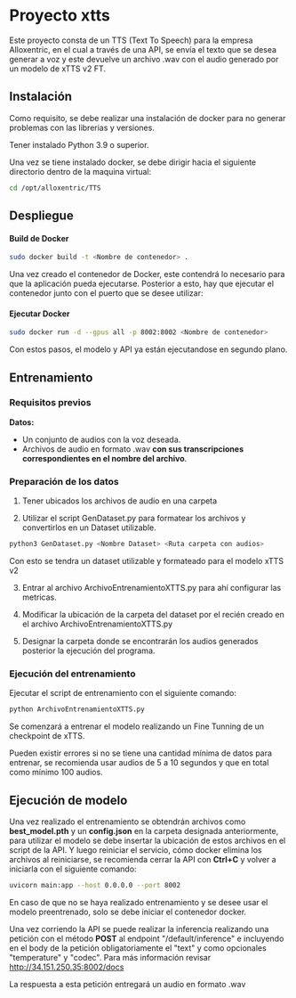 
# Proyecto xtts

Este proyecto consta de un TTS (Text To Speech) para la empresa Alloxentric, en el cual a través de una API, se envía el texto que se desea generar a voz y este devuelve un archivo .wav con el audio generado por un modelo de xTTS v2 FT.



## Instalación

Como requisito, se debe realizar una instalación de docker para no generar problemas con las librerias y versiones. 

Tener instalado Python 3.9 o superior.

Una vez se tiene instalado docker, se debe dirigir hacia el siguiente directorio dentro de la maquina virtual: 

```bash
cd /opt/alloxentric/TTS
```
    
## Despliegue

#### Build de Docker

```bash
sudo docker build -t <Nombre de contenedor> .

```

Una vez creado el contenedor de Docker, este contendrá lo necesario para que la aplicación pueda ejecutarse. Posterior a esto, hay que ejecutar el contenedor junto con el puerto que se desee utilizar:

#### Ejecutar Docker

```bash
sudo docker run -d --gpus all -p 8002:8002 <Nombre de contenedor>
```

Con estos pasos, el modelo y API ya están ejecutandose en segundo plano.

## Entrenamiento
### Requisitos previos
**Datos:**
- Un conjunto de audios con la voz deseada.
- Archivos de audio en formato .wav **con sus transcripciones correspondientes en el nombre del archivo**.

### Preparación de los datos

1. Tener ubicados los archivos de audio en una carpeta

2. Utilizar el script GenDataset.py para formatear los archivos y convertirlos en un Dataset utilizable.
```bash
python3 GenDataset.py <Nombre Dataset> <Ruta carpeta con audios>
```

Con esto se tendra un dataset utilizable y formateado para el modelo xTTS v2

3. Entrar al archivo ArchivoEntrenamientoXTTS.py para ahí configurar las metricas.

4. Modificar la ubicación de la carpeta del dataset por el recién creado en el archivo ArchivoEntrenamientoXTTS.py 

5. Designar la carpeta donde se encontrarán los audios generados posterior la ejecución del programa.


### Ejecución del entrenamiento

Ejecutar el script de entrenamiento con el siguiente comando: 

```bash
python ArchivoEntrenamientoXTTS.py 
```

Se comenzará a entrenar el modelo realizando un Fine Tunning de un checkpoint de xTTS.

Pueden existir errores si no se tiene una cantidad mínima de datos para entrenar, se recomienda usar audios de 5 a 10 segundos y que en total como mínimo 100 audios.

## Ejecución de modelo

Una vez realizado el entrenamiento se obtendrán archivos como **best_model.pth** y un **config.json** en la carpeta designada anteriormente, para utilizar el modelo se debe insertar la ubicación de estos archivos en el script de la API. Y luego reiniciar el servicio, cómo docker elimina los archivos al reiniciarse, se recomienda cerrar la API con **Ctrl+C** y volver a iniciarla con el siguiente comando:
```bash
uvicorn main:app --host 0.0.0.0 --port 8002
```

En caso de que no se haya realizado entrenamiento y se desee usar el modelo preentrenado, solo se debe iniciar el contenedor docker.

Una vez corriendo la API se puede realizar la inferencia realizando una petición con el método **POST** al endpoint "/default/inference" e incluyendo en el body de la petición obligatoriamente el "text" y como opcionales "temperature" y "codec".
Para más información revisar http://34.151.250.35:8002/docs

La respuesta a esta petición entregará un audio en formato .wav 




